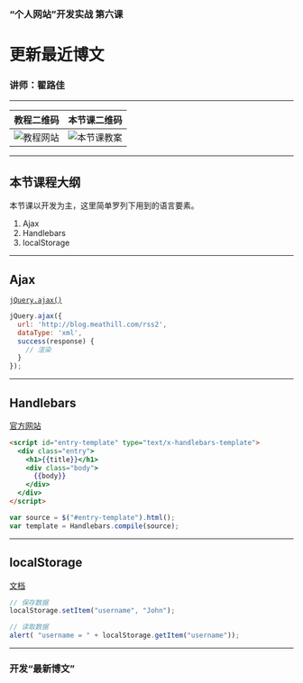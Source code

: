 <!--
title: 第六课：更新最近博文
description: 《“个人网站”开发实战》第六课：更新最近博文。本堂课我们要用学习在 JavaScript 开发中使用模板。前端越来越多地承载业务逻辑，选用合适的模板工具，甚至进行数据双向绑定是必然方向。这回我们先学习使用 Handlebars 进行简单的渲染。
keywords: git
thumbnail: http://qiniu.meathill.com/wp-content/uploads/2017/02/20150605_123237000_iOS-768x576.jpg
-->

### “个人网站”开发实战 第六课
# 更新最近博文

### 讲师：翟路佳

--------

| 教程二维码 | 本节课二维码 |
|----|----|
| ![教程网站](../../img/qrcode/home.png) | ![本节课教案](../../img/qrcode/lesson4.png) |
<!-- .element: class="t-a-c" -->

--------

## 本节课程大纲

本节课以开发为主，这里简单罗列下用到的语言要素。

1. Ajax
2. Handlebars
3. localStorage

--------

## Ajax

[`jQuery.ajax()`](http://api.jquery.com/jQuery.ajax/)

```javascript
jQuery.ajax({
  url: 'http://blog.meathill.com/rss2',
  dataType: 'xml',
  success(response) {
    // 渲染
  }
});
```

--------

## Handlebars

[官方网站](http://Handlebarsjs.com/)

```html
<script id="entry-template" type="text/x-handlebars-template">
  <div class="entry">
    <h1>{{title}}</h1>
    <div class="body">
      {{body}}
    </div>
  </div>
</script>
```

```javascript
var source = $("#entry-template").html();
var template = Handlebars.compile(source);
```

--------

## localStorage

[文档](https://developer.mozilla.org/en-US/docs/Web/API/Storage/LocalStorage)

```javascript
// 保存数据
localStorage.setItem("username", "John");

// 读取数据
alert( "username = " + localStorage.getItem("username"));
```

--------

### 开发“最新博文”